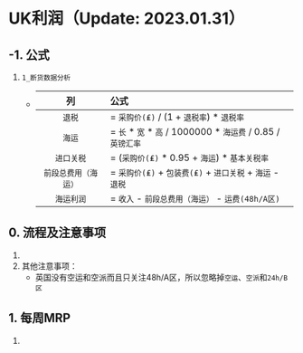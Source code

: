 # UK利润（Update: 2023.01.31）
## -1. 公式
1. `1_断货数据分析`
    - |列|公式|
      |:-:|:-|
      |`退税`| = `采购价(₤)` / (1 + `退税率`) * `退税率`|
      |`海运`| = `长` * `宽` * `高` / 1000000 * `海运费` / 0.85 / `英镑汇率`|
      |`进口关税`| = (`采购价(₤)` * 0.95 + `海运`) * `基本关税率`|
      |`前段总费用（海运）`| = `采购价(₤)` + `包装费(₤)` + `进口关税` + `海运` - `退税`|
      |`海运利润`| = `收入` - `前段总费用（海运）` - `运费(48h/A区)`|

## 0. 流程及注意事项
1. 
2. 其他注意事项：
    - 英国没有空运和空派而且只关注48h/A区，所以忽略掉`空运`、`空派`和`24h/B区`

## 1. 每周MRP
1. 
